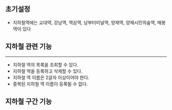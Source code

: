 ## 초기설정
- 지하철역에는 교대역, 강남역, 역삼역, 남부터미널역, 양재역, 양재시민의숲역, 매봉역이 있다


## 지하철 관련 기능
---
- 지하철 역의 목록을 조회할 수 있다.
- 지하철 역을 등록하고 삭제할 수 있다.
- 지하철 역 이름은 2글자 이상이어야 한다.
- 중복된 지하철 역 이름이 등록될 수 없다.

## 지하철 구간 기능